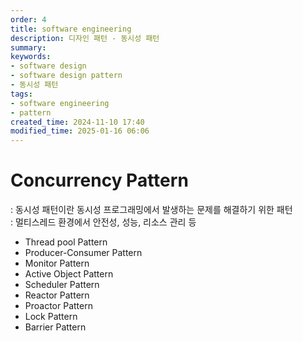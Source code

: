 ```yaml
---
order: 4
title: software engineering
description: 디자인 패턴 - 동시성 패턴
summary:
keywords:
- software design
- software design pattern
- 동시성 패턴
tags:
- software engineering
- pattern
created_time: 2024-11-10 17:40
modified_time: 2025-01-16 06:06
---
```


# Concurrency Pattern
: 동시성 패턴이란 동시성 프로그래밍에서 발생하는 문제를 해결하기 위한 패턴  
: 멀티스레드 환경에서 안전성, 성능, 리소스 관리 등  

- Thread pool Pattern
- Producer-Consumer Pattern
- Monitor Pattern
- Active Object Pattern
- Scheduler Pattern
- Reactor Pattern
- Proactor Pattern
- Lock Pattern
- Barrier Pattern